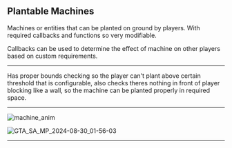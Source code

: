 Plantable Machines
---
Machines or entities that can be planted on ground by players. With required callbacks and functions so very modifiable.

Callbacks can be used to determine the effect of machine on other players based on custom requirements. 

---
Has proper bounds checking so the player can't plant above certain threshold that is configurable, also checks theres nothing in front of player blocking like a wall, so the machine can be planted properly in required space.

---

![machine_anim](https://github.com/user-attachments/assets/1880a2b3-623d-4d2c-8704-9248a2589bee)

![GTA_SA_MP_2024-08-30_01-56-03](https://github.com/user-attachments/assets/b4efbc2a-4a47-4da5-9a7d-5fdc0aa0e24b)

---
